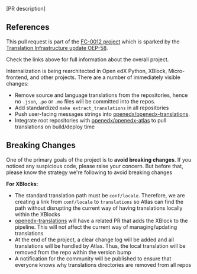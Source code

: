 [PR description]

References
----------

This pull request is part of the [FC-0012 project](https://openedx.atlassian.net/l/cp/XGS0iCcQ) which is sparked by the [Translation Infrastructure update OEP-58](https://open-edx-proposals.readthedocs.io/en/latest/architectural-decisions/oep-0058-arch-translations-management.html#specification).

Check the links above for full information about the overall project.

Internalization is being rearchitected in Open edX Python, XBlock, Micro-frontend, and other projects. There are a number of immediately visible changes:
 - Remove source and language translations from the repositories, hence no `.json`, `.po` or `.mo` files will be committed into the repos.
 - Add standardized `make extract_translations` in all repositories
 - Push user-facing messages strings into [openedx/openedx-translations](https://github.com/openedx/openedx-translations/).
 - Integrate root repositories with [openedx/openedx-atlas](https://github.com/openedx/openedx-atlas/) to pull translations on build/deploy time

Breaking Changes
----------------

One of the primary goals of the project is to **avoid breaking changes**. If you noticed any suspicious code, please raise your concern. But before that, please know the strategy we're following to avoid breaking changes

**For XBlocks:**
 - The standard translation path must be `conf/locale`. Therefore, we are creating a link from `conf/locale` to `translations` so Atlas can find the path without disrupting the current way of having translations locally within the XBlocks
 - [openedx-translations](https://github.com/openedx/openedx-translations) will have a related PR that adds the XBlock to the pipeline. This will not affect the current way of managing/updating translations
 - At the end of the project, a clear change log will be added and all translations will be handled by Atlas. Thus, the local translation will be removed from the repo within the version bump
 - A notification for the community will be published to ensure that everyone knows why translations directories are removed from all repos
